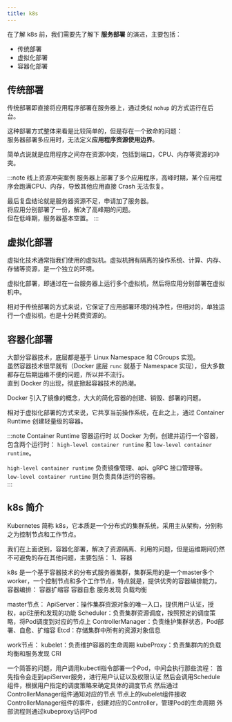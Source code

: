 ```yaml
---
title: k8s
---
```


在了解 k8s 前，我们需要先了解下 **服务部署** 的演进，主要包括：
* 传统部署
* 虚拟化部署
* 容器化部署

## 传统部署
传统部署即直接将应用程序部署在服务器上，通过类似 `nohup` 的方式运行在后台。

这种部署方式整体来看是比较简单的，但是存在一个致命的问题：  
服务器部署多应用时，无法定义**应用程序资源使用边界**。

简单点说就是应用程序之间存在资源冲突，包括到端口，CPU、内存等资源的冲突。

:::note 线上资源冲突案例
服务器上部署了多个应用程序，高峰时期，某个应用程序会跑满CPU、内存，导致其他应用直接 Crash 无法恢复。  

最后复盘结论就是服务器资源不足，申请加了服务器。  
将应用分别部署了一份，解决了高峰期的问题。  
但在低峰期，服务器基本空置。
:::

## 虚拟化部署
虚拟化技术通常指我们使用的虚拟机。虚拟机拥有隔离的操作系统、计算、内存、存储等资源，是一个独立的环境。

虚拟化部署，即通过在一台服务器上运行多个虚拟机，然后将应用分别部署在虚拟机中。

相对于传统部署的方式来说，它保证了应用部署环境的纯净性，但相对的，单独运行一个虚拟机，也是十分耗费资源的。

## 容器化部署
大部分容器技术，底层都是基于 Linux Namespace 和 CGroups 实现。  
虽然容器技术很早就有（Docker 底层 `runc` 就基于 Namespace 实现），但大多数都存在后期运维不便的问题，所以并不流行。  
直到 Docker 的出现，彻底掀起容器技术的热潮。

Docker 引入了镜像的概念，大大的简化容器的创建、销毁、部署的问题。

相对于虚拟化部署的方式来说，它共享当前操作系统，在此之上，通过  Container Runtime 创建轻量级的容器。

:::note Container Runtime 容器运行时
以 Docker 为例，创建并运行一个容器，包含两个运行时： `high-level container runtime` 和 `low-level container runtime`。

`high-level container runtime` 负责镜像管理、api、gRPC 接口管理等。  
`low-level container runtime` 则负责具体运行的容器。  
:::

## k8s 简介
Kubernetes 简称 k8s，它本质是一个分布式的集群系统，采用主从架构，分别称之为控制节点和工作节点。

我们在上面说到，容器化部署，解决了资源隔离、利用的问题，但是运维期间仍然不可避免的存在其他问题，主要包括：
1、容器

k8s 是一个基于容器技术的分布式服务器集群，集群采用的是一个master多个worker，一个控制节点和多个工作节点，特点就是，提供优秀的容器编排能力。
容器编排：
容器扩缩容
容器自愈
服务发现
负载均衡


master节点：
ApiServer：操作集群资源对象的唯一入口，提供用户认证，授权，api注册和发现的功能
Scheduler：负责集群资源调度，按照预定的调度策略，将Pod调度到对应的节点上
ControllerManager：负责维护集群状态，Pod部署、自愈、扩缩容
Etcd：存储集群中所有的资源对象信息

work节点：
kubelet：负责维护容器的生命周期
kubeProxy：负责集群内的负载均衡和服务发现
CRI

一个简答的问题，用户调用kubectl指令部署一个Pod，中间会执行那些流程：
首先指令会走到apiServer服务，进行用户认证以及权限认证
然后会调用Schedule组件，根据用户指定的调度策略来确定具体的调度节点
然后通过ControllerManager组件通知对应的节点
节点上的kubelet组件接收ControllerManager组件的事件，创建对应的Controller，管理Pod的生命周期
外部流程则通过kubeproxy访问Pod
